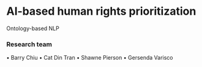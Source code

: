# AI-based human rights prioritization
Ontology-based NLP
### Research team
•	Barry Chiu 
•	Cat Din Tran 
•	Shawne Pierson 
•	Gersenda Varisco 
